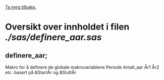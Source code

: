[Ta meg tilbake.](./)

# Oversikt over innholdet i filen *./sas/definere_aar.sas*


## definere_aar;

Makro for å definere de globale makrovariablene
Periode Antall_aar År1 År2 etc. basert på &StartÅr og &SluttÅr
